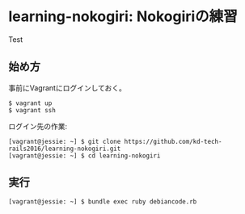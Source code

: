 # learning-nokogiri: Nokogiriの練習

Test

## 始め方

事前にVagrantにログインしておく。

```
$ vagrant up
$ vagrant ssh
```

ログイン先の作業:

```
[vagrant@jessie: ~] $ git clone https://github.com/kd-tech-rails2016/learning-nokogiri.git
[vagrant@jessie: ~] $ cd learning-nokogiri
```

## 実行

```
[vagrant@jessie: ~] $ bundle exec ruby debiancode.rb
```
